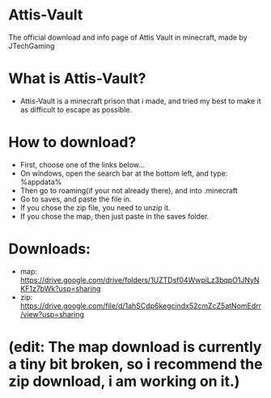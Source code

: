 # Attis-Vault
The official download and info page of Attis Vault in minecraft, made by JTechGaming

# What is Attis-Vault?

- Attis-Vault is a minecraft prison that i made, and tried my best to make it as difficult to escape as possible.


# How to download?

- First, choose one of the links below...
- On windows, open the search bar at the bottom left, and type: %appdata%
- Then go to roaming(if your not already there), and into .minecraft
- Go to saves, and paste the file in.
- If you chose the zip file, you need to unzip it.
- If you chose the map, then just paste in the saves folder.
# Downloads:

- map: https://drive.google.com/drive/folders/1UZTDsf04WwpiLz3bqpO1JNyNKF1z7bWk?usp=sharing
- zip: https://drive.google.com/file/d/1ahSCdp6kegcindx52cmZcZ5atNomEdrr/view?usp=sharing
# (edit: The map download is currently a tiny bit broken, so i recommend the zip download, i am working on it.)
